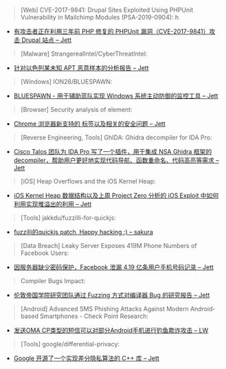 > [Web] CVE-2017-9841: Drupal Sites Exploited Using PHPUnit Vulnerability in Mailchimp Modules (PSA-2019-0904):
h

* [有攻击者正在利用三年前 PHP 修复的 PHPUnit 漏洞（CVE-2017-9841）攻击 Drupal 站点 – Jett](ttps://www.tenable.com/blog/cve-2017-9841-drupal-sites-exploited-using-phpunit-vulnerability-in-mailchimp-modules-psa-2019)



> [Malware] StrangerealIntel/CyberThreatIntel:


* [针对以色列某未知 APT 恶意样本的分析报告 – Jett](https://github.com/StrangerealIntel/CyberThreatIntel/blob/master/Israel/APT/Unknown/26-08-19/Malware%20analysis%2026-08-19.md)



> [Windows] ION28/BLUESPAWN:


* [BLUESPAWN - 用于辅助蓝队实现 Windows 系统主动防御的监控工具 – Jett](https://github.com/ION28/BLUESPAWN/blob/master/README.md)



> [Browser] Security analysis of <portal> element:


* [Chrome 浏览器新支持的 <portal> 标签以及相关的安全问题 – Jett](https://research.securitum.com/security-analysis-of-portal-element/)



> [Reverse Engineering, Tools] GhIDA: Ghidra decompiler for IDA Pro:


* [Cisco Talos 团队为 IDA Pro 写了一个插件，用于集成 NSA Ghidra 框架的 decompiler，帮助用户更好地实现代码导航、函数重命名、代码高亮等需求 – Jett](https://blogs.cisco.com/security/talos/ghida-ghidra-decompiler-for-ida-pro)



> [iOS] Heap Overflows and the iOS Kernel Heap:


* [iOS Kernel Heap 数据结构以及上周 Project Zero 分析的 iOS Exploit 中如何利用实现堆溢出的利用 – Jett](https://azeria-labs.com/heap-overflows-and-the-ios-kernel-heap/)



> [Tools] jakkdu/fuzzilli-for-quickjs:


* [fuzzilli的quickjs patch, Happy hacking :) – sakura](https://github.com/jakkdu/fuzzilli-for-quickjs)



> [Data Breach] Leaky Server Exposes 419M Phone Numbers of Facebook Users:


* [因服务器缺少密码保护，Facebook 泄漏 4.19 亿条用户手机号码记录 – Jett](https://threatpost.com/leaky-server-exposes-419m-phone-numbers-of-facebook-users/148029/)



> Compiler Bugs Impact:


* [伦敦帝国学院研究团队通过 Fuzzing 方式对编译器 Bug 的研究报告 – Jett](https://srg.doc.ic.ac.uk/projects/compiler-bugs)



> [Android] Advanced SMS Phishing Attacks Against Modern Android-based Smartphones - Check Point Research:


* [发送OMA CP类型的短信可以对部分Android手机进行钓鱼欺诈攻击 – LW](https://research.checkpoint.com/advanced-sms-phishing-attacks-against-modern-android-based-smartphones/)



> [Tools] google/differential-privacy:


* [Google 开源了一个实现差分隐私算法的 C++ 库 – Jett](https://github.com/google/differential-privacy/tree/master/differential_privacy)